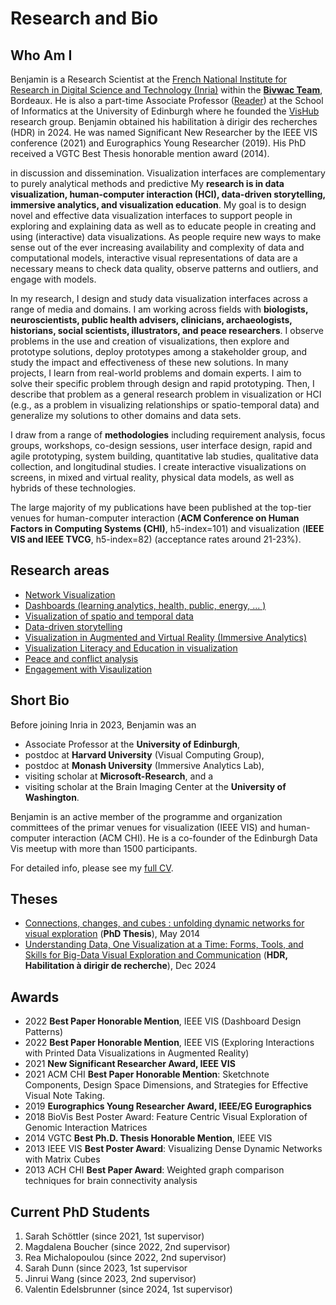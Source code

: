 # Research and Bio

## Who Am I

Benjamin is a Research Scientist at the <a href="https://www.inria.fr/en">French National Institute for Research in Digital Science and Technology (Inria)</a> within the <a href="https://www.bivwac.fr"><b>Bivwac Team</b></a>, Bordeaux. 
He is also a part-time Associate Professor (<a href="https://en.wikipedia.org/wiki/Reader_(academic_rank)">Reader</a>) at the School of Informatics at the University of Edinburgh where he founded the <a href="https://vishub.net">VisHub</a> research group. Benjamin obtained his habilitation à dirigir des recherches (HDR) in 2024. He was named Significant New Researcher by the IEEE VIS conference (2021) and Eurographics Young Researcher (2019). His PhD received a VGTC Best Thesis honorable mention award (2014).


in discussion and dissemination. Visualization interfaces are complementary to purely analytical methods and predictive
My **research is in data visualization, human-computer interaction (HCI), data-driven storytelling, immersive analytics, and visualization education**. My goal is to design novel and effective data visualization interfaces to support people in exploring and explaining data as well as to educate people in creating and using (interactive) data visualizations. As people require new ways to make sense out of the ever increasing availability and complexity of data and computational models, interactive visual representations of data are a necessary means to check data quality, observe patterns and outliers, and engage with models.

In my research, I design and study data visualization interfaces across a range of media and domains. I am working across fields with **biologists, neuroscientists, public health advisers, clinicians, archaeologists, historians, social scientists, illustrators, and peace researchers**. I observe problems in the use and creation of visualizations, then explore and prototype solutions, deploy prototypes among a stakeholder group, and study the impact and effectiveness of these new solutions. In many projects, I learn from real-world problems and domain experts. I aim to solve their specific problem through design and rapid prototyping. Then, I describe that problem as a general research problem in visualization or HCI (e.g., as a problem in visualizing relationships or spatio-temporal data) and generalize my solutions to other domains and data sets.

I draw from a range of **methodologies** including requirement analysis, focus groups, workshops, co-design sessions, user interface design, rapid and agile prototyping, system building, quantitative lab studies, qualitative data collection, and longitudinal studies. I create interactive visualizations on screens, in mixed and virtual reality, physical data models, as well as hybrids of these technologies.

The large majority of my publications have been published at the top-tier venues for human-computer interaction (**ACM
Conference on Human Factors in Computing Systems (CHI)**, h5-index=101) and visualization (**IEEE VIS and IEEE TVCG**,
h5-index=82) (acceptance rates around 21-23%). 


## Research areas

* [Network Visualization](projects/networks.html)
* [Dashboards (learning analytics, health, public, energy, ... )](projects/covid19_vis.html)
* [Visualization of spatio and temporal data](projects/geographic.html)
* [Data-driven storytelling](projects/data_comics.html)
* [Visualization in Augmented and Virtual Reality (Immersive Analytics)](projects/immersive_analytics.html)
* [Visualization Literacy and Education in visualization](projects/education.html)
* [Peace and conflict analysis](projects/peace_analytics.html)
* [Engagement with Visaulization](projects/engagement.html)


## Short Bio 

Before joining Inria in 2023, Benjamin was an
* Associate Professor at the **University of Edinburgh**,  
* postdoc at **Harvard University** (Visual Computing Group), 
* postdoc at **Monash University** (Immersive Analytics Lab), 
* visiting scholar at **Microsoft-Research**, and a 
* visiting scholar at the Brain Imaging Center at the **University of Washington**.

Benjamin is an active member of the programme and organization committees of the primar venues for visualization (IEEE VIS) and human-computer interaction (ACM CHI). He is a co-founder of the Edinburgh Data Vis meetup with more than 1500 participants. 

For detailed info, please see my [full CV](https://docs.google.com/document/d/1V34l5E9IV3wHo-w2x0EcfN0MCSCnHrdICZ0KQdD5gnA/edit?usp=sharing).


## Theses

* [Connections, changes, and cubes : unfolding dynamic networks for visual exploration](https://theses.hal.science/tel-01020535) (**PhD Thesis**), May 2014
* [Understanding Data, One Visualization at a Time: Forms, Tools, and Skills for Big-Data Visual Exploration and Communication](/pdfs/Bach2024hdr.pdf) (**HDR, Habilitation à dirigir de recherche**), Dec 2024



## Awards

* 2022 **Best Paper Honorable Mention**, IEEE VIS (Dashboard Design Patterns)
* 2022 **Best Paper Honorable Mention**, IEEE VIS (Exploring Interactions with Printed Data Visualizations in Augmented Reality)
* 2021 **New Significant Researcher Award, IEEE VIS**
* 2021 ACM CHI **Best Paper Honorable Mention**: Sketchnote Components, Design Space Dimensions, and Strategies for Effective Visual Note Taking.
* 2019 **Eurographics Young Researcher Award, IEEE/EG Eurographics**
* 2018 BioVis Best Poster Award: Feature Centric Visual Exploration of Genomic Interaction Matrices
* 2014 VGTC **Best Ph.D. Thesis Honorable Mention**, IEEE VIS
* 2013 IEEE VIS **Best Poster Award**: Visualizing Dense Dynamic Networks with Matrix Cubes
* 2013 ACH CHI **Best Paper Award**: Weighted graph comparison techniques for brain connectivity analysis

## Current PhD Students

1. Sarah Schöttler (since 2021, 1st supervisor) 
1. Magdalena Boucher (since 2022, 2nd supervisor)
1. Rea Michalopoulou (since 2022, 2nd supervisor)
1. Sarah Dunn (since 2023, 1st supervisor
1. Jinrui Wang (since 2023, 2nd supervisor)
1. Valentin Edelsbrunner (since 2024, 1st supervisor)



<!-- ## Researh 

{% for project in site.projects %}
{% include projectpreview.html item=project %}
{% endfor %}
 -->
